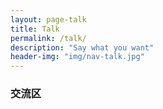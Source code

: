 ```yaml
---
layout: page-talk
title: Talk
permalink: /talk/
description: "Say what you want"
header-img: "img/nav-talk.jpg"
---
```


### 交流区


    
